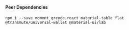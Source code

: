 #

#### Peer Dependencies

```
npm i --save moment qrcode.react material-table flat @transmute/universal-wallet @material-ui/lab
```
